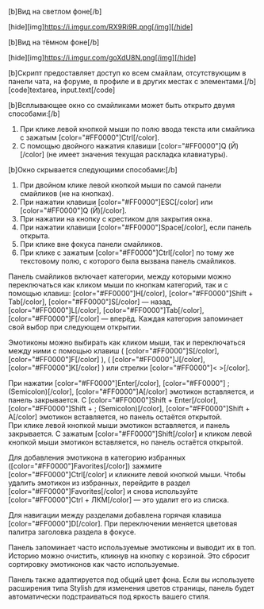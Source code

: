 [b]Вид на светлом фоне[/b]

[hide][img]https://i.imgur.com/RX9Ri9R.png[/img][/hide]

[b]Вид на тёмном фоне[/b]

[hide][img]https://i.imgur.com/goXdU8N.png[/img][/hide]

[b]Скрипт предоставляет доступ ко всем смайлам, отсутствующим в панели чата, на форуме, в профиле и в других местах с элементами.[/b]
[code]textarea, input.text[/code]

[b]Всплывающее окно со смайликами может быть открыто двумя способами:[/b]  
1. При клике левой кнопкой мыши по полю ввода текста или смайлика с зажатым [color="#FF0000"]Ctrl[/color].  
2. С помощью двойного нажатия клавиши [color="#FF0000"]Q (Й)[/color] (не имеет значения текущая раскладка клавиатуры).  

[b]Окно скрывается следующими способами:[/b]  
1. При двойном клике левой кнопкой мыши по самой панели смайликов (не на кнопках).  
2. При нажатии клавиши [color="#FF0000"]ESC[/color] или [color="#FF0000"]Q (Й)[/color].  
3. При нажатии на кнопку с крестиком для закрытия окна.  
4. При нажатии клавиши [color="#FF0000"]Space[/color], если панель открыта.  
5. При клике вне фокуса панели смайликов.  
6. При клике с зажатым [color="#FF0000"]Ctrl[/color] по тому же текстовому полю, с которого была вызвана панель смайликов.

Панель смайликов включает категории, между которыми можно переключаться как кликом мыши по кнопкам категорий, так и с помощью клавиш: [color="#FF0000"]H[/color], [color="#FF0000"]Shift + Tab[/color], [color="#FF0000"]S[/color] — назад, [color="#FF0000"]L[/color], [color="#FF0000"]Tab[/color], [color="#FF0000"]F[/color] — вперёд.
Каждая категория запоминает свой выбор при следующем открытии.

Эмотиконы можно выбирать как кликом мыши, так и переключаться между ними с помощью клавиш ( [color="#FF0000"]S[/color], [color="#FF0000"]F[/color] ), ( [color="#FF0000"]J[/color], [color="#FF0000"]K[/color] ) или стрелки [color="#FF0000"]< >[/color].

При нажатии [color="#FF0000"]Enter[/color], [color="#FF0000"] ; (Semicolon)[/color], [color="#FF0000"]A[/color] эмотикон вставляется, и панель закрывается. С [color="#FF0000"]Shift + Enter[/color], [color="#FF0000"]Shift + ; (Semicolon)[/color], [color="#FF0000"]Shift + A[/color] эмотикон вставляется, но панель остаётся открытой.  
При клике левой кнопкой мыши эмотикон вставляется, и панель закрывается. С зажатым [color="#FF0000"]Shift[/color] и кликом левой кнопкой мыши эмотикон вставляется, но панель остаётся открытой.

Для добавления эмотикона в категорию избранных ([color="#FF0000"]Favorites[/color]) зажмите [color="#FF0000"]Ctrl[/color] и кликните левой кнопкой мыши. Чтобы удалить эмотикон из избранных, перейдите в раздел [color="#FF0000"]Favorites[/color] и снова используйте [color="#FF0000"]Ctrl + ЛКМ[/color] — это удалит его из списка.

Для навигации между разделами добавлена горячая клавиша [color="#FF0000"]D[/color]. При переключении меняется цветовая палитра заголовка раздела в фокусе.

Панель запоминает часто используемые эмотиконы и выводит их в топ. Историю можно очистить, кликнув на кнопку с корзиной. Это сбросит сортировку эмотиконов как часто используемые.

Панель также адаптируется под общий цвет фона. Если вы используете расширения типа Stylish для изменения цветов страницы, панель будет автоматически подстраиваться под яркость вашего стиля.